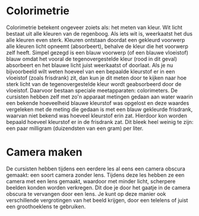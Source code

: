 # Colorimetrie
Colorimetrie betekent ongeveer zoiets als: het meten van kleur. Wit licht bestaat uit alle kleuren van de regenboog. Als iets wit is, weerkaatst het dus alle kleuren even sterk. Kleuren ontstaan doordat een gekleurd voorwerp alle kleuren licht opneemt (absorbeert), behalve de kleur die het voorwerp zelf heeft. Simpel gezegd is een blauw voorwerp (of een blauwe vloeistof) blauw omdat het vooral de tegenovergestelde kleur (rood in dit geval) absorbeert en het blauwe licht juist weerkaatst of doorlaat. Als je nu bijvoorbeeld wilt weten hoeveel van een bepaalde kleurstof er in een vloeistof (zoals frisdrank) zit, dan kun je dit meten door te kijken naar hoe sterk licht van de tegenovergestelde kleur wordt geabsorbeerd door de vloeistof. Daarvoor bestaan speciale meetapparaten: colorimeters. De cursisten hebben zelf met zo'n apparaat metingen gedaan aan water waarin een bekende hoeveelheid blauwe kleurstof was opgelost en deze waardes vergeleken met de meting die gedaan is met een blauw gekleurde frisdrank, waarvan niet bekend was hoeveel kleurstof erin zat. Hierdoor kon worden bepaald hoeveel kleurstof er in de frisdrank zat. Dit bleek heel weinig te zijn: een paar milligram (duizendsten van een gram) per liter.

# Camera maken
De cursisten hebben tijdens een eerdere les al eens een camera obscura gemaakt: een soort camera zonder lens. Tijdens deze les hebben ze een camera met een lens gemaakt, waardoor met minder licht, scherpere beelden konden worden verkregen. Dit doe je door het gaatje in de camera obscura te vervangen door een lens. Je kunt op deze manier ook verschillende vergrotingen van het beeld krijgen, door een telelens of juist een groothoeklens te gebruiken.
